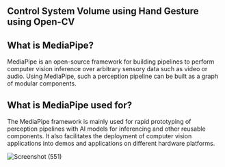 ## Control System Volume using Hand Gesture using Open-CV


## What is MediaPipe? 
MediaPipe is an open-source framework for building pipelines to perform computer vision inference over arbitrary sensory data such as video or audio.
Using MediaPipe, such a perception pipeline can be built as a graph of modular components.



## What is MediaPipe used for? 
The MediaPipe framework is mainly used for rapid prototyping of perception pipelines with AI models for inferencing and other reusable components.
It also facilitates the deployment of computer vision applications into demos and applications on different hardware platforms.

![Screenshot (551)](https://user-images.githubusercontent.com/90152799/230766945-87bfc9ae-98b3-4fc1-a9c2-5be2bd17931f.png)

